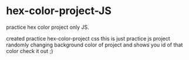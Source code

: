 # hex-color-project-JS
practice hex color project only JS.

created practice hex-color-project css this is just practice js project randomly changing background color of project and shows you id of that color check it out ;)
